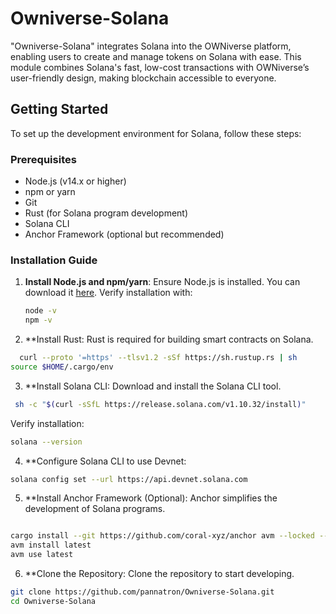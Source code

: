 # Owniverse-Solana
"Owniverse-Solana" integrates Solana into the OWNiverse platform, enabling users to create and manage tokens on Solana with ease. This module combines Solana's fast, low-cost transactions with OWNiverse’s user-friendly design, making blockchain accessible to everyone.

## Getting Started

To set up the development environment for Solana, follow these steps:

### Prerequisites

- Node.js (v14.x or higher)
- npm or yarn
- Git
- Rust (for Solana program development)
- Solana CLI
- Anchor Framework (optional but recommended)

### Installation Guide

1. **Install Node.js and npm/yarn**:
   Ensure Node.js is installed. You can download it [here](https://nodejs.org/). Verify installation with:
   ```bash
   node -v
   npm -v
    ```
2. **Install Rust: Rust is required for building smart contracts on Solana.
 ```bash
   curl --proto '=https' --tlsv1.2 -sSf https://sh.rustup.rs | sh
source $HOME/.cargo/env
  ```
3. **Install Solana CLI: Download and install the Solana CLI tool.
 ```bash
  sh -c "$(curl -sSfL https://release.solana.com/v1.10.32/install)"
  ```
Verify installation:
 ```bash
solana --version
```
4. **Configure Solana CLI to use Devnet:
 ```bash
solana config set --url https://api.devnet.solana.com
```
5. **Install Anchor Framework (Optional): Anchor simplifies the development of Solana programs.
 ```bash

cargo install --git https://github.com/coral-xyz/anchor avm --locked --force
avm install latest
avm use latest

```
6. **Clone the Repository: Clone the repository to start developing.
 ```bash
git clone https://github.com/pannatron/Owniverse-Solana.git
cd Owniverse-Solana
```



